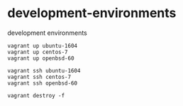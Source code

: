 # development-environments

development environments

```
vagrant up ubuntu-1604
vagrant up centos-7
vagrant up openbsd-60
```

```
vagrant ssh ubuntu-1604
vagrant ssh centos-7
vagrant ssh openbsd-60
```

```
vagrant destroy -f
```
